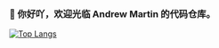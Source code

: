 ### 👋 你好吖，欢迎光临 Andrew Martin 的代码仓库。

[![Top Langs](https://github-readme-stats.vercel.app/api/top-langs/?username=hujincan&layout=compact)](https://github.com/hujincan)
